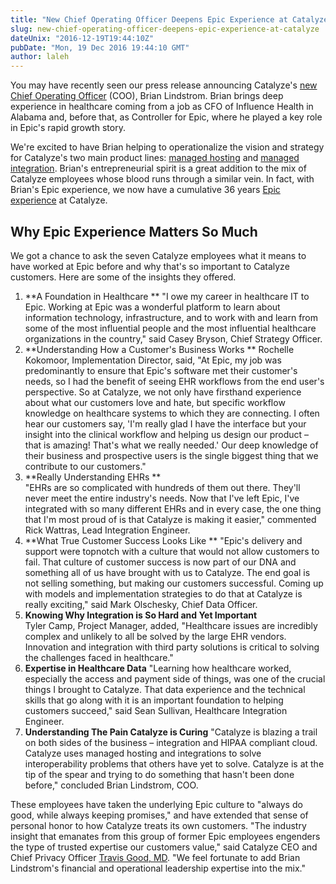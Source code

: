 ```yaml
---
title: "New Chief Operating Officer Deepens Epic Experience at Catalyze"
slug: new-chief-operating-officer-deepens-epic-experience-at-catalyze
dateUnix: "2016-12-19T19:44:10Z"
pubDate: "Mon, 19 Dec 2016 19:44:10 GMT"
author: laleh
---
```

You may have recently seen our press release announcing Catalyze's [new Chief Operating Officer][1] (COO), Brian Lindstrom. Brian brings deep experience in healthcare coming from a job as CFO of Influence Health in Alabama and, before that, as Controller for Epic, where he played a key role in Epic's rapid growth story.

We're excited to have Brian helping to operationalize the vision and strategy for Catalyze's two main product lines: [managed hosting][2] and [managed integration][3]. Brian's entrepreneurial spirit is a great addition to the mix of Catalyze employees whose blood runs through a similar vein. In fact, with Brian's Epic experience, we now have a cumulative 36 years [Epic experience][4] at Catalyze. 

## Why Epic Experience Matters So Much

We got a chance to ask the seven Catalyze employees what it means to have worked at Epic before and why that's so important to Catalyze customers. Here are some of the insights they offered.

1. **A Foundation in Healthcare **
"I owe my career in healthcare IT to Epic. Working at Epic was a wonderful platform to learn about information technology, infrastructure, and to work with and learn from some of the most influential people and the most influential healthcare organizations in the country," said Casey Bryson, Chief Strategy Officer.
2. **Understanding How a Customer's Business Works  **
Rochelle Kokomoor, Implementation Director, said, "At Epic, my job was predominantly to ensure that Epic's software met their customer's needs, so I had the benefit of seeing EHR workflows from the end user's perspective. So at Catalyze, we not only have firsthand experience about what our customers love and hate, but specific workflow knowledge on healthcare systems to which they are connecting. I often hear our customers say, 'I'm really glad I have the interface but your insight into the clinical workflow and helping us design our product – that is amazing! That's what we really needed.' Our deep knowledge of their business and prospective users is the single biggest thing that we contribute to our customers." 
3. **Really Understanding EHRs **   
"EHRs are so complicated with hundreds of them out there. They'll never meet the entire industry's needs. Now that I've left Epic, I've integrated with so many different EHRs and in every case, the one thing that I'm most proud of is that Catalyze is making it easier," commented Rick Wattras, Lead Integration Engineer.
4. **What True Customer Success Looks Like **
"Epic's delivery and support were topnotch with a culture that would not allow customers to fail. That culture of customer success is now part of our DNA and something all of us have brought with us to Catalyze. The end goal is not selling something, but making our customers successful. Coming up with models and implementation strategies to do that at Catalyze is really exciting," said Mark Olschesky, Chief Data Officer.
5. **Knowing Why Integration is So Hard and Yet Important**  
Tyler Camp, Project Manager, added, "Healthcare issues are incredibly complex and unlikely to all be solved by the large EHR vendors. Innovation and integration with third party solutions is critical to solving the challenges faced in healthcare." 
6. **Expertise in Healthcare Data** 
"Learning how healthcare worked, especially the access and payment side of things, was one of the crucial things I brought to Catalyze. That data experience and the technical skills that go along with it is an important foundation to helping customers succeed," said Sean Sullivan, Healthcare Integration Engineer.
7. **Understanding The Pain Catalyze is Curing**
"Catalyze is blazing a trail on both sides of the business – integration and HIPAA compliant cloud. Catalyze uses managed hosting and integrations to solve interoperability problems that others have yet to solve. Catalyze is at the tip of the spear and trying to do something that hasn't been done before," concluded Brian Lindstrom, COO.

These employees have taken the underlying Epic culture to "always do good, while always keeping promises," and have extended that sense of personal honor to how Catalyze treats its own customers. "The industry insight that emanates from this group of former Epic employees engenders the type of trusted expertise our customers value," said Catalyze CEO and Chief Privacy Officer [Travis Good, MD][5]. "We feel fortunate to add Brian Lindstrom's financial and operational leadership expertise into the mix."

[1]: http://www.prweb.com/releases/2016/12/prweb13923943.htm
[2]: https://catalyze.io/stratum
[3]: https://catalyze.io/redpoint
[4]: http://content.catalyze.io/blog/integrating-with-epic-or-any-ehr
[5]: https://catalyze.io/travis
